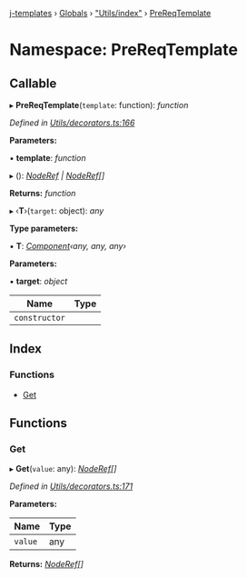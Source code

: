 [j-templates](../README.md) › [Globals](../globals.md) › ["Utils/index"](_utils_index_.md) › [PreReqTemplate](_utils_index_.prereqtemplate.md)

# Namespace: PreReqTemplate

## Callable

▸ **PreReqTemplate**(`template`: function): *function*

*Defined in [Utils/decorators.ts:166](https://github.com/TypesInCode/jTemplates/blob/2f3395e/src/Utils/decorators.ts#L166)*

**Parameters:**

▪ **template**: *function*

▸ (): *[NodeRef](../classes/_index_.noderef.md) | [NodeRef](../classes/_index_.noderef.md)[]*

**Returns:** *function*

▸ ‹**T**›(`target`: object): *any*

**Type parameters:**

▪ **T**: *[Component](../classes/_index_.component.md)‹any, any, any›*

**Parameters:**

▪ **target**: *object*

Name | Type |
------ | ------ |
`constructor` |  |

## Index

### Functions

* [Get](_utils_index_.prereqtemplate.md#get)

## Functions

###  Get

▸ **Get**(`value`: any): *[NodeRef](../classes/_index_.noderef.md)[]*

*Defined in [Utils/decorators.ts:171](https://github.com/TypesInCode/jTemplates/blob/2f3395e/src/Utils/decorators.ts#L171)*

**Parameters:**

Name | Type |
------ | ------ |
`value` | any |

**Returns:** *[NodeRef](../classes/_index_.noderef.md)[]*
